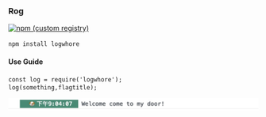 ### Rog


[![npm (custom registry)](https://img.shields.io/npm/l/express.svg?registry_uri=https%3A%2F%2Fregistry.npmjs.com&style=for-the-badge)](https://www.npmjs.com/~nineteenhundred)

`npm install logwhore`

#### Use Guide

```
const log = require('logwhore');
log(something,flagtitle);
```

![截图](https://raw.githubusercontent.com/Kelier/rog/master/rog.jpg)
